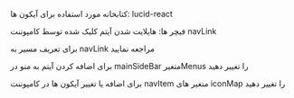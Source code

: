 کتابخانه مورد استفاده برای آیکون ها: lucid-react

فیچر ها:
هایلایت شدن آیتم کلیک شده توسط کامپوننت navLink

برای تعریف مسیر به navLink مراجعه نمایید

برای اضافه کردن آیتم به منو در mainSideBar متغیرMenus را تغییر دهید

برای اضافه یا تغییر آیکون ها در کامپوننت navItem متغیر های iconMap را تغییر دهید